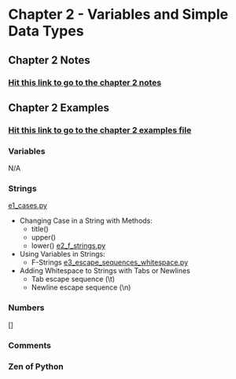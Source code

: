 # Chapter 2 - Variables and Simple Data Types

## Chapter 2 Notes
### [Hit this link to go to the chapter 2 notes](https://github.com/chloenumber1/intro-python/blob/main/chapter_2/chapter_2_notes/chapter_2_notes.md)

## Chapter 2 Examples
### [Hit this link to go to the chapter 2 examples file](https://github.com/chloenumber1/intro-python/tree/main/chapter_2/chapter_2_examples)
### Variables
N/A
### Strings
[e1_cases.py](https://github.com/chloenumber1/intro-python/blob/main/chapter_2/chapter_2_examples/e1_cases.py)
- Changing Case in a String with Methods: 
    - title()
    - upper()
    - lower() 
[e2_f_strings.py](https://github.com/chloenumber1/intro-python/blob/main/chapter_2/chapter_2_examples/e2_f_strings.py)
- Using Variables in Strings: 
    - F-Strings
[e3_escape_sequences_whitespace.py](https://github.com/chloenumber1/intro-python/blob/main/chapter_2/chapter_2_examples/e3_escape_sequences_whitespace.py)
- Adding Whitespace to Strings with Tabs or Newlines
    - Tab escape sequence (\t)
    - Newline escape sequence (\n)
[]()
### Numbers
[] 
### Comments
### Zen of Python